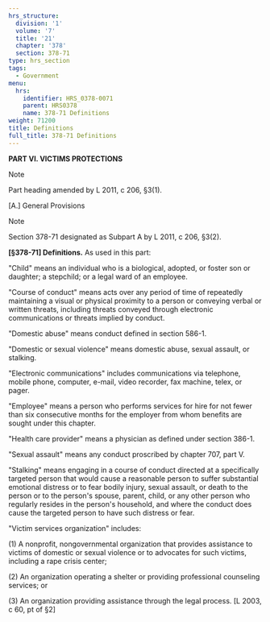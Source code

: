 ```yaml
---
hrs_structure:
  division: '1'
  volume: '7'
  title: '21'
  chapter: '378'
  section: 378-71
type: hrs_section
tags:
  - Government
menu:
  hrs:
    identifier: HRS_0378-0071
    parent: HRS0378
    name: 378-71 Definitions
weight: 71200
title: Definitions
full_title: 378-71 Definitions
---
```

**PART VI. VICTIMS PROTECTIONS**

Note

Part heading amended by L 2011, c 206, §3(1).

[A.] General Provisions

Note

Section 378-71 designated as Subpart A by L 2011, c 206, §3(2).

**[§378-71] Definitions.** As used in this part:

"Child" means an individual who is a biological, adopted, or foster son or daughter; a stepchild; or a legal ward of an employee.

"Course of conduct" means acts over any period of time of repeatedly maintaining a visual or physical proximity to a person or conveying verbal or written threats, including threats conveyed through electronic communications or threats implied by conduct.

"Domestic abuse" means conduct defined in section 586-1.

"Domestic or sexual violence" means domestic abuse, sexual assault, or stalking.

"Electronic communications" includes communications via telephone, mobile phone, computer, e-mail, video recorder, fax machine, telex, or pager.

"Employee" means a person who performs services for hire for not fewer than six consecutive months for the employer from whom benefits are sought under this chapter.

"Health care provider" means a physician as defined under section 386-1.

"Sexual assault" means any conduct proscribed by chapter 707, part V.

"Stalking" means engaging in a course of conduct directed at a specifically targeted person that would cause a reasonable person to suffer substantial emotional distress or to fear bodily injury, sexual assault, or death to the person or to the person's spouse, parent, child, or any other person who regularly resides in the person's household, and where the conduct does cause the targeted person to have such distress or fear.

"Victim services organization" includes:

(1) A nonprofit, nongovernmental organization that provides assistance to victims of domestic or sexual violence or to advocates for such victims, including a rape crisis center;

(2) An organization operating a shelter or providing professional counseling services; or

(3) An organization providing assistance through the legal process. [L 2003, c 60, pt of §2]